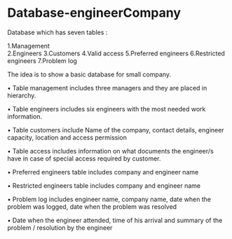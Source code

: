 # Database-engineerCompany
Database which has seven tables :

1.Management  
2.Engineers 
3.Customers
4.Valid access
5.Preferred engineers
6.Restricted engineers
7.Problem log

The idea is to show a basic database for small company.

•	Table management includes three managers and they are placed in hierarchy. 

•	Table engineers includes six engineers with the most needed work information.

•	Table customers include Name of the company, contact details, engineer capacity, location and access permission 

•	Table access includes information on what documents the engineer/s have in case of special access required by customer.

•	Preferred engineers table includes company and engineer name 

•	Restricted engineers table includes company and engineer name 

•	Problem log includes engineer name, company name, date when the problem was logged, date when the problem was resolved

•	Date when the engineer attended, time of his arrival and summary of the problem / resolution by the engineer

